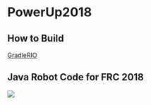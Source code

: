 # PowerUp2018

## How to Build
[GradleRIO](https://github.com/Open-RIO/GradleRIO)

## Java Robot Code for FRC 2018
![](https://www.chiefdelphi.com/media/img/f38/f38a69f8cf403f1964bad7323b731606_l.jpg)
